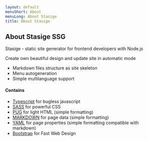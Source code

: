 ```yaml
layout: default
menuShort: About
menuLong: About Stasige
title: About Stasige
```
<!--config-->
## About Stasige SSG

Stasige - static site generator for frontend developers with Node.js

Create own beautiful design and update site in automatic mode

- Markdown files structure as site skeleton
- Menu autogeneration
- Simple multilanguage support

#### Contains

- [Typescript](https://www.typescriptlang.org/) for bugless javascript
- [SASS](https://sass-lang.com/documentation/) for powerful CSS
- [PUG](https://pugjs.org/api/getting-started.html) for light HTML (simple formatting)
- [MARKDOWN](https://www.markdownguide.org/)  for page data (simple formatting)
- [YAML](https://yaml.org/)  for page properties (simple formatting compatible with markdown) 
- [Bootstrap](https://getbootstrap.com/docs/5.3/getting-started/introduction/) for Fast Web Design
